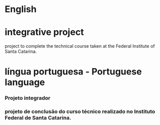 ##

# English
# integrative project
project to complete the technical course taken at the Federal Institute of Santa Catarina.

##

# língua portuguesa - Portuguese language
<h3> Projeto integrador <h3>
projeto de conclusão do curso técnico realizado no Instituto Federal de Santa Catarina.

##